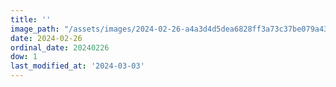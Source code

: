 ```yaml
---
title: ''
image_path: "/assets/images/2024-02-26-a4a3d4d5dea6828ff3a73c37be079a43.jpeg"
date: 2024-02-26
ordinal_date: 20240226
dow: 1
last_modified_at: '2024-03-03'
---
```

